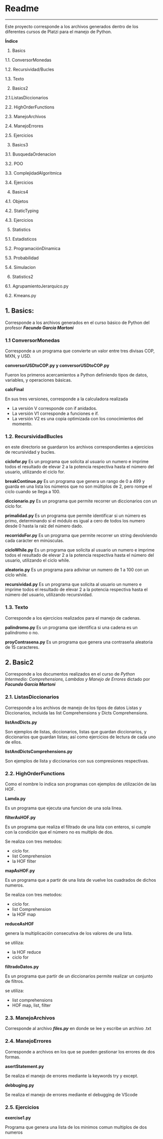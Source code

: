 # Readme

***

Este proyecto corresponde a los archivos generados dentro de los diferentes cursos de Platzi para el manejo de Python.

__Índice__
1. Basics

1.1. ConversorMonedas

1.2. Recursividad/Bucles

1.3. Texto

2. Basics2

2.1.ListasDiccionarios

2.2. HighOrderFunctions

2.3. ManejoArchivos

2.4. ManejoErrores

2.5. Ejercicios

3. Basics3

3.1. BusquedaOrdenacion

3.2. POO

3.3. ComplejidadAlgoritmica

3.4. Ejercicios

4. Basics4

4.1. Objetos

4.2. StaticTyping

4.3. Ejercicios

5. Statistics

5.1. Estadisticos

5.2. ProgramaciónDinamica

5.3. Probabilidad

5.4. Simulacion

6. Statistics2

6.1. AgrupamientoJerarquico.py

6.2. Kmeans.py

## 1. Basics:

Corresponde a los archivos generados en el curso básico de Python del profesor __*Facundo García Martoni*__

### 1.1 ConversorMonedas

Corresponde a un programa que convierte un valor entre tres divisas COP, MXN, y USD.

__conversorUSDtoCOP.py y conversorUSDtoCOP.py__

Fueron los primeros acercamientos a Python definiendo tipos de datos, variables, y operaciones básicas.

__calcFinal__

En sus tres versiones, corresponde a la calculadora realizada
- La versión V corresponde con if anidados.
- La versión V1 corresponde a funciones e if.
- La versión V2 es una copia optimizada con los conocimientos del momento.

### 1.2. RecursividadBucles

en este directorio se guardaron los archivos correspondientes a ejercicios de recursividad y bucles.

__ciclofor.py__
Es un programa que solicita al usuario un numero e imprime todos el resultado de elevar 2 a la potencia respectiva hasta el número del usuario, utilizando el ciclo for.

__breakContinue.py__
Es un programa que genera un rango de 0 a 499 y guarda en una lista los números que no son múltiplos de 2, pero rompe el ciclo cuando se llega a 100.

__diccionario.py__
Es un programa que permite recorrer un diccionarios con un ciclo for.

__primalidad.py__
Es un programa que permite identificar si un número es primo, determinando si el módulo es igual a cero de todos los numero desde 0 hasta la raíz del número dado.

__recorridoFor.py__
Es un programa que permite recorrer un string devolviendo cada carácter en minúsculas.

__cicloWhile.py__
Es un programa que solicita al usuario un numero e imprime todos el resultado de elevar 2 a la potencia respectiva hasta el número del usuario, utilizando el ciclo while.

__aleatorio.py__
Es un programa para adivinar un numero de 1 a 100 con un ciclo while.

__recursividad.py__
Es un programa que solicita al usuario un numero e imprime todos el resultado de elevar 2 a la potencia respectiva hasta el número del usuario, utilizando recursividad.

### 1.3. Texto

Corresponde a los ejercicios realizados para el manejo de cadenas.

__palindromo.py__
Es un programa que identifica si una cadena es un palíndromo o no.

__proyContrasena.py__
Es un programa que genera una contraseña aleatoria de 15 caracteres.

## 2. Basic2

Corresponde a los documentos realizados en el curso de *Python Intermedio: Comprehensions, Lambdas y Manejo de Errores* dictado por __*Facundo García Martoni*__

### 2.1. ListasDiccionarios

Corresponde a los archivos de manejo de los tipos de datos Listas y Diccionarios, incluida las list Comprehensions y Dicts Comprehensions.

__listAndDicts.py__

Son ejemplos de listas, diccionarios, listas que guardan diccionarios, y diccionarios que guardan listas; así como ejercicios de lectura de cada uno de ellos.

__listAndDictsComprehensions.py__

Son ejemplos de lista y diccionarios con sus compresiones respectivas.

### 2.2. HighOrderFunctions

Como el nombre lo indica son programas con ejemplos de utilización de las HOF.

__Lamda.py__

Es un programa que ejecuta una funcion de una sola linea.

__filterAsHOF.py__

Es un programa que realiza el filtrado de una lista con enteros, si cumple con la condición que el número no es multiplo de dos.

Se realiza con tres metodos:
- ciclo for.
- list Comprehension
- la HOF filter

__mapAsHOF.py__

Es un programa que a partir de una lista de vuelve los cuadrados de dichos numeros.

Se realiza con tres metodos:
- ciclo for.
- list Comprehension
- la HOF map

__reduceAsHOF__

genera la multiplicación consecutiva de los valores de una lista.

se utiliza:
- la HOF reduce
- ciclo for 

__filtradoDatos.py__

Es un programa que partir de un diccionarios permite realizar un conjunto de filtros.

se utiliza:

- list comprehensions
- HOF map, list, filter

### 2.3. ManejoArchivos

Corresponde al archivo __*files.py*__ en donde se lee y escribe un archivo .txt

### 2.4. ManejoErrores

Corresponde a archivos en los que se pueden gestionar los errores de dos formas.

__asertStatement.py__

Se realiza el manejo de errores mediante la keywords try y except.

__debbuging.py__

Se realiza el manejo de errores mediante el debugging de VScode

### 2.5. Ejercicios

__exercise1.py__

Programa que genera una lista de los minimos comun multiplos de dos numeros



